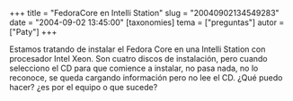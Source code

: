 +++
title = "FedoraCore en Intelli Station"
slug = "20040902134549283"
date = "2004-09-02 13:45:00"
[taxonomies]
tema = ["preguntas"]
autor = ["Paty"]
+++

Estamos tratando de instalar el Fedora Core en una Intelli Station con
procesador Intel Xeon. Son cuatro discos de instalación, pero cuando
selecciono el CD para que comience a instalar, no pasa nada, no lo
reconoce, se queda cargando información pero no lee el CD. ¿Qué puedo
hacer? ¿es por el equipo o que sucede?

